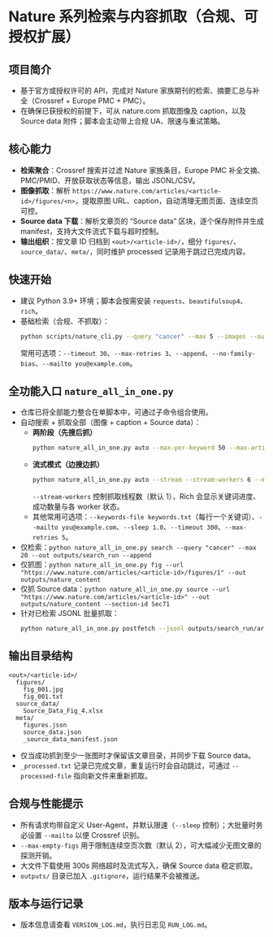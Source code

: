 # Nature 系列检索与内容抓取（合规、可授权扩展）

## 项目简介
- 基于官方或授权许可的 API，完成对 Nature 家族期刊的检索、摘要汇总与补全（Crossref + Europe PMC + PMC）。
- 在确保已获授权的前提下，可从 nature.com 抓取图像及 caption，以及 Source data 附件；脚本会主动带上合规 UA、限速与重试策略。

## 核心能力
- **检索聚合**：Crossref 搜索并过滤 Nature 家族条目，Europe PMC 补全文摘、PMC/PMID、开放获取状态等信息，输出 JSONL/CSV。
- **图像抓取**：解析 `https://www.nature.com/articles/<article-id>/figures/<n>`，提取原图 URL、caption，自动清理无图页面、连续空页可控。
- **Source data 下载**：解析文章页的 “Source data” 区块，逐个保存附件并生成 manifest，支持大文件流式下载与超时控制。
- **输出组织**：按文章 ID 归档到 `<out>/<article-id>/`，细分 `figures/`、`source_data/`、`meta/`，同时维护 processed 记录用于跳过已完成内容。

## 快速开始
- 建议 Python 3.9+ 环境；脚本会按需安装 `requests`、`beautifulsoup4`、`rich`。
- 基础检索（合规、不抓取）：
  ```bash
  python scripts/nature_cli.py --query "cancer" --max 5 --images --out outputs/search_run
  ```
  常用可选项：`--timeout 30`、`--max-retries 3`、`--append`、`--no-family-bias`、`--mailto you@example.com`。

## 全功能入口 `nature_all_in_one.py`
- 仓库已将全部能力整合在单脚本中，可通过子命令组合使用。
- 自动搜索 + 抓取全部（图像 + caption + Source data）：
  - **两阶段（先搜后抓）**
    ```bash
    python nature_all_in_one.py auto --max-per-keyword 50 --max-articles 200 --max-figs 12 --sort year_desc
    ```
  - **流式模式（边搜边抓）**
    ```bash
    python nature_all_in_one.py auto --stream --stream-workers 6 --max-per-keyword 50 --max-articles 200 --max-figs 12
    ```
    `--stream-workers` 控制抓取线程数（默认 1），Rich 会显示关键词进度、成功数量与各 worker 状态。
  - 其他常用可选项：`--keywords-file keywords.txt`（每行一个关键词）、`--mailto you@example.com`、`--sleep 1.0`、`--timeout 300`、`--max-retries 5`。
- 仅检索：`python nature_all_in_one.py search --query "cancer" --max 20 --out outputs/search_run --append`
- 仅抓图：`python nature_all_in_one.py fig --url "https://www.nature.com/articles/<article-id>/figures/1" --out outputs/nature_content`
- 仅抓 Source data：`python nature_all_in_one.py source --url "https://www.nature.com/articles/<article-id>" --out outputs/nature_content --section-id Sec71`
- 针对已检索 JSONL 批量抓取：
  ```bash
  python nature_all_in_one.py postfetch --jsonl outputs/search_run/articles.jsonl --out outputs/nature_content --workers 6 --max-figs 12 --sort year_desc
  ```

## 输出目录结构
```
<out>/<article-id>/
  figures/
    fig_001.jpg
    fig_001.txt
  source_data/
    Source_Data_Fig_4.xlsx
  meta/
    figures.json
    source_data.json
    _source_data_manifest.json
```
- 仅当成功抓到至少一张图时才保留该文章目录，并同步下载 Source data。
- `_processed.txt` 记录已完成文章，重复运行时会自动跳过，可通过 `--processed-file` 指向新文件来重新抓取。

## 合规与性能提示
- 所有请求均带自定义 User-Agent，并默认限速（`--sleep` 控制）；大批量时务必设置 `--mailto` 以便 Crossref 识别。
- `--max-empty-figs` 用于限制连续空页次数（默认 2），可大幅减少无图文章的探测开销。
- 大文件下载使用 300s 网络超时及流式写入，确保 Source data 稳定抓取。
- `outputs/` 目录已加入 `.gitignore`，运行结果不会被推送。

## 版本与运行记录
- 版本信息请查看 `VERSION_LOG.md`，执行日志见 `RUN_LOG.md`。
